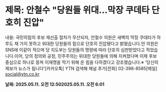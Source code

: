 # **제목: 안철수 "당원들 위대...막장 쿠데타 단호히 진압"**

  내용: 국민의힘의 후보 재선출 절차가 무산되자, 안철수 의원은 새벽의 막장 쿠데타가 하루도 채 가지 못하고 위대한 당원들의 힘으로 단호히 진압됐다고 밝혔습니다.안 의원은 SNS에 이같이 적으며 당 지도부는 당원들의 명령에 따라 단호히 심판받았다고 적었습니다.이어, 당의 정의와 공정, 민주주의는 위대한 당원들에 의해 지켜졌다며 이제 후보 중심으로 하나로 뭉쳐 이재명을 막기 위해 온 힘을 다하겠다고 강조했습니다.※ '당신의 제보가 뉴스가 됩니다'[카카오톡] YTN 검색해 채널 추가[전화] 02-398-8585[메일] social@ytn.co.kr

  **날짜: 2025.05.11. 오전 12:502025.05.11. 오전 6:01**